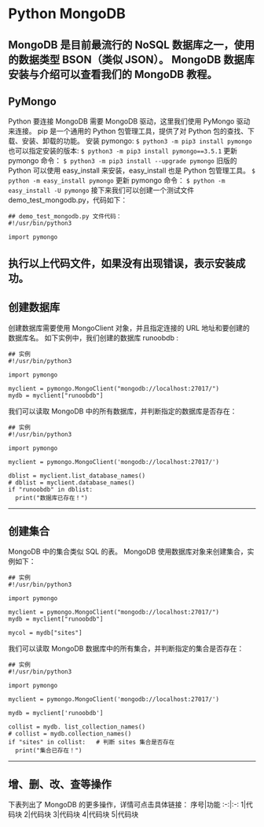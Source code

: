 # Python MongoDB

MongoDB 是目前最流行的 NoSQL 数据库之一，使用的数据类型 BSON（类似 JSON）。
MongoDB 数据库安装与介绍可以查看我们的 MongoDB 教程。
---
## PyMongo
Python 要连接 MongoDB 需要 MongoDB 驱动，这里我们使用 PyMongo 驱动来连接。
pip 是一个通用的 Python 包管理工具，提供了对 Python 包的查找、下载、安装、卸载的功能。
安装 pymongo:
```$ python3 -m pip3 install pymongo```
也可以指定安装的版本:
```$ python3 -m pip3 install pymongo==3.5.1```
更新 pymongo 命令：
```$ python3 -m pip3 install --upgrade pymongo```
旧版的 Python 可以使用 easy_install 来安装，easy_install 也是 Python 包管理工具。
```$ python -m easy_install pymongo```
更新 pymongo 命令：
```$ python -m easy_install -U pymongo```
接下来我们可以创建一个测试文件 demo_test_mongodb.py，代码如下：
```
## demo_test_mongodb.py 文件代码：
#!/usr/bin/python3
 
import pymongo
```
执行以上代码文件，如果没有出现错误，表示安装成功。
---
## 创建数据库
创建数据库需要使用 MongoClient 对象，并且指定连接的 URL 地址和要创建的数据库名。
如下实例中，我们创建的数据库 runoobdb : 
```
## 实例
#!/usr/bin/python3
 
import pymongo
 
myclient = pymongo.MongoClient("mongodb://localhost:27017/")
mydb = myclient["runoobdb"]
```
我们可以读取 MongoDB 中的所有数据库，并判断指定的数据库是否存在：
```
## 实例
#!/usr/bin/python3
 
import pymongo
 
myclient = pymongo.MongoClient('mongodb://localhost:27017/')
 
dblist = myclient.list_database_names()
# dblist = myclient.database_names() 
if "runoobdb" in dblist:
  print("数据库已存在！")
```
---
## 创建集合
MongoDB 中的集合类似 SQL 的表。
MongoDB 使用数据库对象来创建集合，实例如下：
```
## 实例
#!/usr/bin/python3
 
import pymongo
 
myclient = pymongo.MongoClient("mongodb://localhost:27017/")
mydb = myclient["runoobdb"]
 
mycol = mydb["sites"]
```
我们可以读取 MongoDB 数据库中的所有集合，并判断指定的集合是否存在：
```
## 实例
#!/usr/bin/python3
 
import pymongo
 
myclient = pymongo.MongoClient('mongodb://localhost:27017/')
 
mydb = myclient['runoobdb']
 
collist = mydb. list_collection_names()
# collist = mydb.collection_names()
if "sites" in collist:   # 判断 sites 集合是否存在
  print("集合已存在！")
```
---
## 增、删、改、查等操作
下表列出了 MongoDB 的更多操作，详情可点击具体链接：
序号|功能
:-:|:-:
1|代码块
2|代码块
3|代码块
4|代码块
5|代码块
